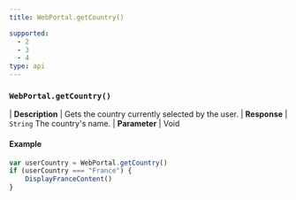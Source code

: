 ```yaml
---
title: WebPortal.getCountry()

supported:
  - 2
  - 3
  - 4
type: api
---
```


### `WebPortal.getCountry()`

| **Description** | Gets the country currently selected by the user.
| **Response** | `String`  The country's name.
| **Parameter**   | Void 

#### Example

```javascript
var userCountry = WebPortal.getCountry()
if (userCountry === "France") {
	DisplayFranceContent()
}
```
